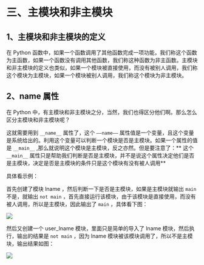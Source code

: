 # 三、主模块和非主模块 #

## 1、主模块和非主模块的定义 ##

在 Python 函数中，如果一个函数调用了其他函数完成一项功能，我们称这个函数为主函数，如果一个函数没有调用其他函数，我们称这种函数为非主函数。主模块和非主模块的定义也类似，如果一个模块被直接使用，而没有被别人调用，我们称这个模块为主模块，如果一个模块被别人调用，我们称这个模块为非主模块。

## 2、__name__ 属性 ##

在 Python  中，有主模块和非主模块之分，当然，我们也得区分他们啊。那么怎么区分主模块和非主模块呢？

这就需要用到 `__name__`  属性了，这个 `——name——` 属性值是一个变量，且这个变量是系统给出的。利用这个变量可以判断一个模块是否是主模块。如果一个属性的值是 `__main__` ,那么就说明这个模块是主模块，反之亦然。但是要注意了：** 这个 `__main__` 属性只是帮助我们判断是否是主模块，并不是说这个属性决定他们是否是主模块，决定是否是主模块的条件只是这个模块有没有被人调用**

具体看示例：

首先创建了模块 lname ，然后判断一下是否是主模块，如果是主模块就输出 `main` 不是，就输出 `not main` ，首先直接运行该模块，由于该模块是直接使用，而没有被人调用，所以是主模块，因此输出了 `main` ，具体看下图：

![](http://twowaterimage.oss-cn-beijing.aliyuncs.com/2019-10-14-name%E5%B1%9E%E6%80%A7%E5%8C%BA%E5%88%86%E6%A8%A1%E5%9D%971.png)


然后又创建一个 user_lname 模块，里面只是简单的导入了 lname 模块，然后执行，输出的结果是 `not main` ，因为 lname 模块被该模块调用了，所以不是主模块，输出结果如图：


![](http://twowaterimage.oss-cn-beijing.aliyuncs.com/2019-10-14-name%E5%B1%9E%E6%80%A7%E5%8C%BA%E5%88%86%E6%A8%A1%E5%9D%972.png)


